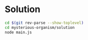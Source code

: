 # Solution

``` bash
cd $(git rev-parse --show-toplevel)
cd mysterious-organism/solution
node main.js
```
